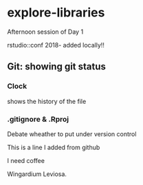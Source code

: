 # explore-libraries
Afternoon session of Day 1 

rstudio::conf 2018- added locally!! 

## Git: showing git status 

### Clock

shows the history of the file


### .gitignore & .Rproj

Debate wheather to put under version control 


This is a line I added from github

I need coffee 

Wingardium Leviosa.

